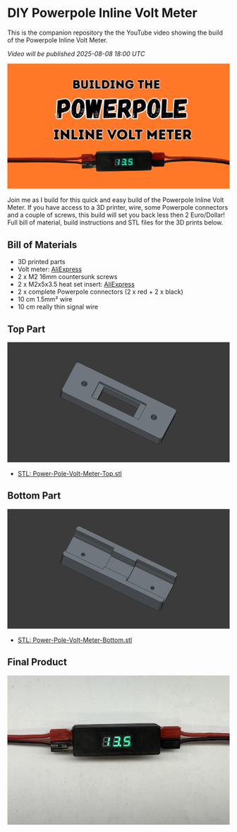 # DIY Powerpole Inline Volt Meter

This is the companion repository the the YouTube video showing the build of the Powerpole Inline Volt Meter.

_Video will be published 2025-08-08 18:00 UTC_

[![](video-thumb.png)](https://youtu.be/NGh-YLduTzk)

Join me as I build for this quick and easy build of the Powerpole Inline Volt Meter. If you have access to a 3D printer, wire, some Powerpole connectors and a couple of screws, this build will set you back less then 2 Euro/Dollar! Full bill of material, build instructions and STL files for the 3D prints below.

## Bill of Materials

- 3D printed parts
- Volt meter: [AliExpress](https://www.aliexpress.com/item/1005006294207935.html)
- 2 x M2 16mm countersunk screws
- 2 x M2x5x3.5 heat set insert: [AliExpress](https://www.aliexpress.com/item/1005008808995931.html)
- 2 x complete Powerpole connectors (2 x red + 2 x black)
- 10 cm 1.5mm² wire
- 10 cm really thin signal wire

## Top Part

![](Power-Pole-Volt-Meter-Top.png)

- [STL: Power-Pole-Volt-Meter-Top.stl](<Power-Pole-Volt-Meter-Top.stl>)

## Bottom Part

![](Power-Pole-Volt-Meter-Bottom.png)

- [STL: Power-Pole-Volt-Meter-Bottom.stl](<Power-Pole-Volt-Meter-Bottom.stl>)

## Final Product

![](final-product.jpg)
